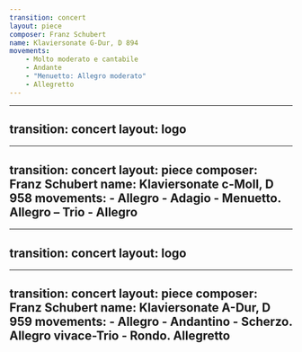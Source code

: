 ```yaml
---
transition: concert
layout: piece
composer: Franz Schubert
name: Klaviersonate G-Dur, D 894
movements:
    - Molto moderato e cantabile
    - Andante
    - "Menuetto: Allegro moderato"
    - Allegretto
---
```

---
transition: concert
layout: logo
---
---
transition: concert
layout: piece
composer: Franz Schubert
name: Klaviersonate c-Moll, D 958
movements:
    - Allegro
    - Adagio
    - Menuetto. Allegro – Trio
    - Allegro 
---
---
transition: concert
layout: logo
---
---
transition: concert
layout: piece
composer: Franz Schubert
name: Klaviersonate A-Dur, D 959
movements:
    - Allegro
    - Andantino
    - Scherzo. Allegro vivace-Trio
    - Rondo. Allegretto
---